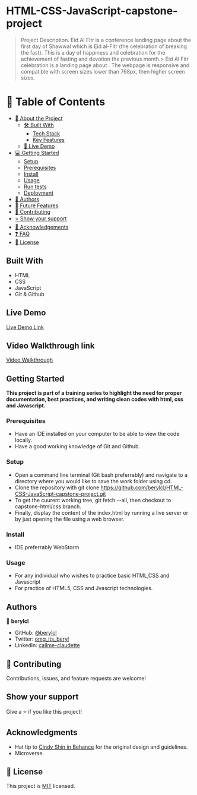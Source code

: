 # HTML-CSS-JavaScript-capstone-project
<a name="readme-top"></a>


> Project Description.
>Eid Al Fitr is a conference landing page about the first day of Shawwal which is Eid al-Fitr (the celebration of breaking the fast). This is a day of happiness and celebration for the achievement of fasting and devotion the previous month.> Eid Al Fitr celebration is a landing page about . The webpage is responsive and compatible with screen sizes lower than 768px, then higher screen sizes.
<!-- TABLE OF CONTENTS -->

# 📗 Table of Contents

- [📖 About the Project](#about-project)
  - [🛠 Built With](#built-with)
    - [Tech Stack](#tech-stack)
    - [Key Features](#key-features)
  - [🚀 Live Demo](#live-demo)
- [💻 Getting Started](#getting-started)
  - [Setup](#setup)
  - [Prerequisites](#prerequisites)
  - [Install](#install)
  - [Usage](#usage)
  - [Run tests](#run-tests)
  - [Deployment](#triangular_flag_on_post-deployment)
- [👥 Authors](#authors)
- [🔭 Future Features](#future-features)
- [🤝 Contributing](#contributing)
- [⭐️ Show your support](#support)
- [🙏 Acknowledgements](#acknowledgements)
- [❓ FAQ](#faq)
- [📝 License](#license)
## Built With

- HTML
- CSS
- JavaScript
- Git & Github

## Live Demo
[Live Demo Link](https://berylcl.github.io/HTML-CSS-JavaScript-capstone-project/)

## Video Walkthrough link
[Video Walkthrough]()

## Getting Started

**This project is part of a training series to highlight the need for proper documentation, best practices, and writing clean codes with html, css and Javascript.**


### Prerequisites
- Have an IDE installed on your computer to be able to view the code locally.
- Have a good working knowledge of Git and Github.

### Setup
- Open a command line terminal (Git bash preferrably) and navigate to a directory where you would like to save the work folder using cd.
- Clone the repository with git clone https://github.com/berylcl/HTML-CSS-JavaScript-capstone-project.git
- To get the cuurent working tree, git fetch --all, then checkout to capstone-html/css branch.
- Finally, display the content of the index.html by running a live server or by just opening the file using a web browser.

### Install
- IDE preferrably WebStorm

### Usage
- For any individual who wishes to practice basic HTML,CSS and Javascript
- For practice of HTML5, CSS and Jvascript technologies.


## Authors

👤 **berylcl**

- GitHub: [@berylcl](https://github.com/Gakiiberyl)
- Twitter: [omg_its_beryl](https://twitter.com/omg_its_beryl)
- LinkedIn: [callme-claudette](https://www.linkedin.com/in/callme-claudette-83a796230/)

## 🤝 Contributing
Contributions, issues, and feature requests are welcome!



## Show your support

Give a ⭐️ if you like this project!
## Acknowledgments

- Hat tip to [Cindy Shin in Behance](https://www.behance.net/adagio07) for the original design and guidelines.
- Microverse.

## 📝 License


This project is [MIT](./MIT.md) licensed.
